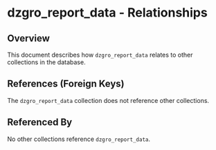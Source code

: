 # dzgro_report_data - Relationships

## Overview

This document describes how `dzgro_report_data` relates to other collections in the database.

## References (Foreign Keys)

The `dzgro_report_data` collection does not reference other collections.

## Referenced By

No other collections reference `dzgro_report_data`.

